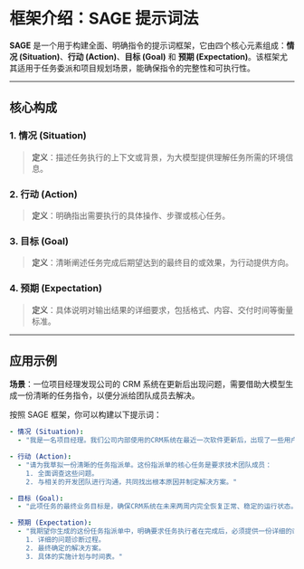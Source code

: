 # 框架介绍：SAGE 提示词法

**SAGE** 是一个用于构建全面、明确指令的提示词框架，它由四个核心元素组成：**情况 (Situation)**、**行动 (Action)**、**目标 (Goal)** 和 **预期 (Expectation)**。该框架尤其适用于任务委派和项目规划场景，能确保指令的完整性和可执行性。

---

## 核心构成

### 1. 情况 (Situation)
> **定义**：描述任务执行的上下文或背景，为大模型提供理解任务所需的环境信息。

### 2. 行动 (Action)
> **定义**：明确指出需要执行的具体操作、步骤或核心任务。

### 3. 目标 (Goal)
> **定义**：清晰阐述任务完成后期望达到的最终目的或效果，为行动提供方向。

### 4. 预期 (Expectation)
> **定义**：具体说明对输出结果的详细要求，包括格式、内容、交付时间等衡量标准。

---

## 应用示例

**场景**：一位项目经理发现公司的 CRM 系统在更新后出现问题，需要借助大模型生成一份清晰的任务指令，以便分派给团队成员去解决。

按照 SAGE 框架，你可以构建以下提示词：

```yaml
- 情况 (Situation): 
  - "我是一名项目经理。我们公司内部使用的CRM系统在最近一次软件更新后，出现了一些用户反馈的小问题（如加载缓慢、数据同步延迟等）。"

- 行动 (Action): 
  - "请为我草拟一份清晰的任务指派单。这份指派单的核心任务是要求技术团队成员：
    1. 全面调查这些问题。
    2. 与相关的开发团队进行沟通，共同找出根本原因并制定解决方案。"

- 目标 (Goal): 
  - "此项任务的最终业务目标是，确保CRM系统在未来两周内完全恢复正常、稳定的运行状态。"

- 预期 (Expectation): 
  - "我期望你生成的这份任务指派单中，明确要求任务执行者在完成后，必须提供一份详细的ปิด环报告。报告需包含：
    1. 详细的问题诊断过程。
    2. 最终确定的解决方案。
    3. 具体的实施计划与时间表。"